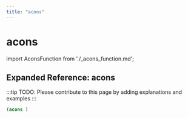```yaml
---
title: "acons"
---
```


# acons

import AconsFunction from './_acons_function.md';

<AconsFunction />

## Expanded Reference: acons

:::tip
TODO: Please contribute to this page by adding explanations and examples
:::

```lisp
(acons )
```
